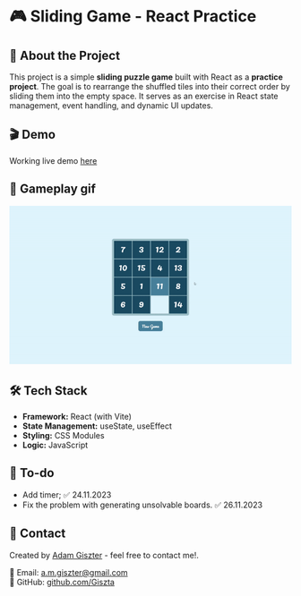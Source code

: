 # 🎮 Sliding Game - React Practice

## 📌 About the Project

This project is a simple **sliding puzzle game** built with React as a **practice project**. The goal is to rearrange the shuffled tiles into their correct order by sliding them into the empty space. It serves as an exercise in React state management, event handling, and dynamic UI updates.

## 🎬 Demo

Working live demo <a href="https://sliding-game-65029.web.app/" target="_blank">here</a>

## 📸 Gameplay gif
![sliding game](/gif/sliding_game.gif)

## 🛠️ Tech Stack

- **Framework:** React (with Vite)  
- **State Management:** useState, useEffect  
- **Styling:** CSS Modules  
- **Logic:** JavaScript 

## 📝 To-do
- Add timer; &#9989; 24.11.2023
- Fix the problem with generating unsolvable boards.  &#9989; 26.11.2023


## 📧 Contact

Created by <a href="https://www.linkedin.com/in/adam-giszter/" target="_blank">Adam Giszter</a> - feel free to contact me!.

📩 Email: [a.m.giszter@gmail.com](mailto:a.m.giszter@gmail.com)  
🔗 GitHub: [github.com/Giszta](https://github.com/Giszta)  
